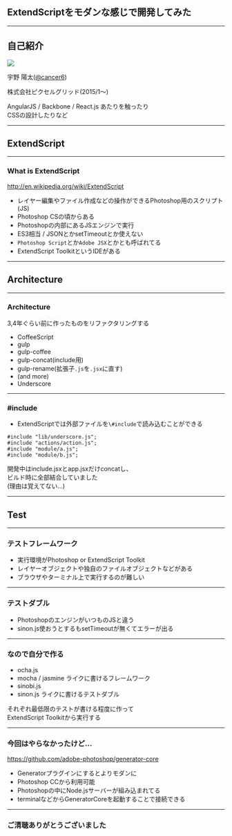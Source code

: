 ## ExtendScriptをモダンな感じで開発してみた

---

## 自己紹介
![](https://avatars2.githubusercontent.com/u/730940?s=200)  

宇野 陽太([@cancer6](https://twitter.com/cancer6))  

株式会社ピクセルグリッド(2015/1〜)  

AngularJS / Backbone / React.js あたりを触ったり  
CSSの設計したりなど

---

## ExtendScript

---

### What is ExtendScript

http://en.wikipedia.org/wiki/ExtendScript

- レイヤー編集やファイル作成などの操作ができるPhotoshop用のスクリプト(JS)
- Photoshop CSの頃からある
- Photoshopの内部にあるJSエンジンで実行
 - ES3相当 / JSONとかsetTimeoutとか使えない
- `Photoshop Script`とか`Adobe JSX`とかとも呼ばれてる
- ExtendScript ToolkitというIDEがある

---

## Architecture

---

### Architecture

3,4年ぐらい前に作ったものをリファクタリングする

- CoffeeScript
- gulp
 - gulp-coffee
 - gulp-concat(include用)
 - gulp-rename(拡張子`.js`を`.jsx`に直す)
 - (and more)
- Underscore

---

### \#include

- ExtendScriptでは外部ファイルを`\#include`で読み込むことができる

```
#include "lib/underscore.js";
#include "actions/action.js";
#include "module/a.js";
#include "module/b.js";
```

開発中はinclude.jsxとapp.jsxだけconcatし、  
ビルド時に全部結合していました  
(理由は覚えてない...)

---

## Test

---

### テストフレームワーク

- 実行環境がPhotoshop or ExtendScript Toolkit
- レイヤーオブジェクトや独自のファイルオブジェクトなどがある
 - ブラウザやターミナル上で実行するのが難しい

---

### テストダブル

- PhotoshopのエンジンがいつものJSと違う
 - sinon.js使おうとするもsetTimeoutが無くてエラーが出る

---

### なので自分で作る

- ocha.js
 - mocha / jasmine ライクに書けるフレームワーク
- sinobi.js
 - sinon.js ライクに書けるテストダブル

それぞれ最低限のテストが書ける程度に作って  
ExtendScript Toolkitから実行する

---

### 今回はやらなかったけど...

https://github.com/adobe-photoshop/generator-core

- Generatorプラグインにするとよりモダンに
 - Photoshop CCから利用可能
 - Photoshopの中にNode.jsサーバーが組み込まれてる
 - terminalなどからGeneratorCoreを起動することで接続できる

---

### ご清聴ありがとうございました

